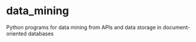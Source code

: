 # data_mining
Python programs for data mining from APIs and data storage in document-oriented databases
